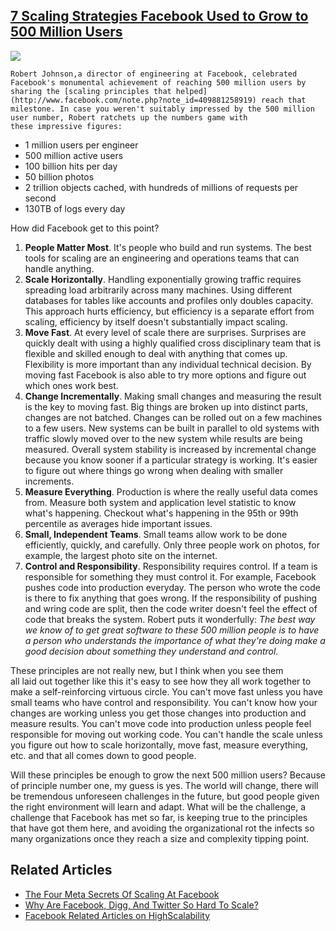 ## [7 Scaling Strategies Facebook Used to Grow to 500 Million Users](/blog/2010/8/2/7-scaling-strategies-facebook-used-to-grow-to-500-million-us.html)

    

    

![](http://farm5.static.flickr.com/4127/4847617633_12bd62e2b4_m.jpg)

    Robert Johnson,a director of engineering at Facebook, celebrated Facebook's monumental achievement of reaching 500 million users by sharing the [scaling principles that helped](http://www.facebook.com/note.php?note_id=409881258919) reach that milestone. In case you weren't suitably impressed by the 500 million user number, Robert ratchets up the numbers game with these impressive figures:    

    

*   1 million users per engineer
*   500 million active users
*   100 billion hits per day
*   50 billion photos
*   2 trillion objects cached, with hundreds of millions of requests per second
*   130TB of logs every day

    

How did Facebook get to this point?

    

1.  **People Matter Most**. It's people who build and run systems. The best tools for scaling are an engineering and operations teams that can handle anything.
2.  **Scale Horizontally**. Handling exponentially growing traffic requires spreading load arbitrarily across many machines. Using different databases for tables like accounts and profiles only doubles capacity. This approach hurts efficiency, but efficiency is a separate effort from scaling, efficiency by itself doesn't substantially impact scaling.
3.  **Move Fast**. At every level of scale there are surprises. Surprises are quickly dealt with using a highly qualified cross disciplinary team that is flexible and skilled enough to deal with anything that comes up. Flexibility is more important than any individual technical decision. By moving fast Facebook is also able to try more options and figure out which ones work best.
4.  **Change Incrementally**. Making small changes and measuring the result is the key to moving fast. Big things are broken up into distinct parts, changes are not batched. Changes can be rolled out on a few machines to a few users. New systems can be built in parallel to old systems with traffic slowly moved over to the new system while results are being measured. Overall system stability is increased by incremental change because you know sooner if a particular strategy is working. It's easier to figure out where things go wrong when dealing with smaller increments.
5.  **Measure Everything**. Production is where the really useful data comes from. Measure both system and application level statistic to know what's happening. Checkout what's happening in the 95th or 99th percentile as averages hide important issues. 
6.  **Small, Independent Teams**. Small teams allow work to be done efficiently, quickly, and carefully. Only three people work on photos, for example, the largest photo site on the internet. 
7.  **Control and Responsibility**. Responsibility requires control. If a team is responsible for something they must control it. For example, Facebook pushes code into production everyday. The person who wrote the code is there to fix anything that goes wrong. If the responsibility of pushing and wring code are split, then the code writer doesn't feel the effect of code that breaks the system. Robert puts it wonderfully: _The best way we know of to get great software to these 500 million people is to have a person who understands the importance of what they're doing make a good decision about something they understand and control._

    

These principles are not really new, but I think when you see them all laid out together like this it's easy to see how they all work together to make a self-reinforcing virtuous circle. You can't move fast unless you have small teams who have control and responsibility. You can't know how your changes are working unless you get those changes into production and measure results. You can't move code into production unless people feel responsible for moving out working code. You can't handle the scale unless you figure out how to scale horizontally, move fast, measure everything, etc. and that all comes down to good people. 

Will these principles be enough to grow the next 500 million users? Because of principle number one, my guess is yes. The world will change, there will be tremendous unforeseen challenges in the future, but good people given the right environment will learn and adapt. What will be the challenge, a challenge that Facebook has met so far, is keeping true to the principles that have got them here, and avoiding the organizational rot the infects so many organizations once they reach a size and complexity tipping point.

## Related Articles

*   [The Four Meta Secrets Of Scaling At Facebook](http://highscalability.com/blog/2010/6/10/the-four-meta-secrets-of-scaling-at-facebook.html)
*   [Why Are Facebook, Digg, And Twitter So Hard To Scale?](http://highscalability.com/blog/2009/10/13/why-are-facebook-digg-and-twitter-so-hard-to-scale.html)
*   [Facebook Related Articles on HighScalability](http://highscalability.com/display/Search?searchQuery=facebook)

    